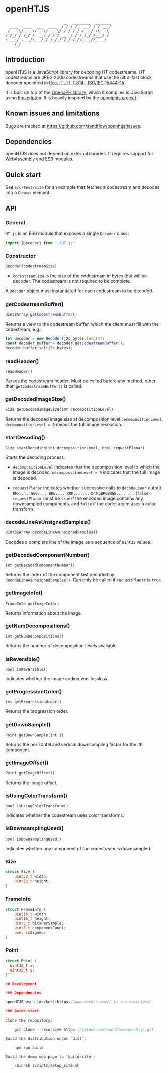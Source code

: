 # openHTJS

                              __  ________  _______
      ____  ____  ___  ____  / / / /_  __/ / / ___/
     / __ \/ __ \/ _ \/ __ \/ /_/ / / /_  / /\__ \ 
    / /_/ / /_/ /  __/ / / / __  / / / /_/ /___/ / 
    \____/ .___/\___/_/ /_/_/ /_/ /_/\____//____/  
        /_/                                                            

## Introduction

openHTJS is a JavaScript library for decoding HT codestreams. HT codestreams are JPEG 2000 codestreams that use the ultra-fast block decoder
specified in [Rec. ITU-T T.814 | ISO/IEC 15444-15](https://www.itu.int/rec/T-REC-T.814).

It is built on top of the [OpenJPH library](https://github.com/aous72/OpenJPH), which it compiles to JavaScript using
[Emscripten](https://emscripten.org/index.html). It is heavily inspired by the [openjphjs
project](https://github.com/chafey/openjphjs).

## Known issues and limitations

Bugs are tracked at https://github.com/sandflow/openhtjs/issues.

## Dependencies

openHTJS does not depend on external libraries. It requires support for WebAssembly and ES6 modules.

## Quick start

See `src/test/site` for an example that fetches a codestream and decodes into a `Canvas` element.

## API

### General

`HT.js` is an ES6 module that exposes a single `Decoder` class:

```js
import {Decoder} from "./HT.js"
```

### Constructor

```js
Decoder(codestreamSize)
```

* `codestreamSize` is the size of the codestream in bytes that will be decoder. The codestream is not required to be complete.

A `Decoder` object must instantiated for each codestream to be decoded.

### getCodestreamBuffer()

```js
UInt8Array getCodestreamBuffer()
```

Returns a view to the codestream buffer, which the client must fill with the codestream, e.g.:

```js
let decoder = new Decoder(j2c_bytes.length);
const decoder_buffer = decoder.getCodestreamBuffer();
decoder_buffer.set(j2c_bytes);
```

### readHeader()

    readHeader()

Parses the codestream header. Must be called before any method, other than `getCodestreamBuffer()` is called.

### getDecodedImageSize()

    Size getDecodedImageSize(int decompositionLevel)

Returns the decoded image size at decomposition level `decompositionLevel`. `decompositionLevel = 0` means the full image resolution.

### startDecoding()

    Size startDecoding(int decompositionLevel, bool requestPlanar)

Starts the decoding process.

* `decompositionLevel` indicates that the decomposition level to which the image is decoded. `decompositionLevel = 0` indicates that
  the full image is decoded.

* `requestPlanar` indicates whether successive calls to `decodeLine*` output `RRR..., GGG..., BBB..., RRR...,...` or  `RGBRGBRGB...,
  ...` (`false`). `requestPlanar` must be `true` if the encoded image contains any downsampled components, and `false` if the
  codestream uses a color transform.

### decodeLineAsUnsignedSamples()

    UInt32Array decodeLineAsUnsignedSamples()

Decodes a complete line of the image as a sequence of `UInt32` values.

### getDecodedComponentNumber()

    int getDecodedComponentNumber()

Returns the index of the component last decoded by `decodeLineAsUnsignedSamples()`. Can only be called if `requestPlanar` is `true`.

### getImageInfo()

    FrameInfo getImageInfo()

Returns information about the image.

### getNumDecompositions()

    int getNumDecompositions()

Returns the number of decomposition levels available.

### isReversible()

    bool isReversible()

Indicates whether the image coding was lossless.

### getProgressionOrder()

    int getProgressionOrder()

Returns the progression order.

### getDownSample()

    Point getDownSample(int i)

Returns the horizontal and vertical downsampling factor for the ith component.

### getImageOffset()

    Point getImageOffset()

Returns the image offset.

### isUsingColorTransform()

    bool isUsingColorTransform()

Indicates whether the codestream uses color transforms.

### isDownsamplingUsed()

    bool isDownsamplingUsed()

Indicates whether any component of the codestream is downsampled.

### Size

```cpp
struct Size {
    uint32_t width;
    uint32_t height;
}
```

### FrameInfo

```cpp
struct FrameInfo {
    uint16_t width;
    uint16_t height;
    uint8_t bitsPerSample;
    uint8_t componentCount;
    bool isSigned;
}
```
### Point

```cpp
struct Point {
  uint32_t x;
  uint32_t y;
}```

## Development

### Dependencies

openHTJS uses [docker](https://www.docker.com/) to run emscripten.

### Quick start

Clone the repository:

    git clone --recursive https://github.com/sandflow/openhtjs.git

Build the distribution under `dist`:

    npm run build

Build the demo web page to `build/site`:

    /bin/sh scripts/setup_site.sh
